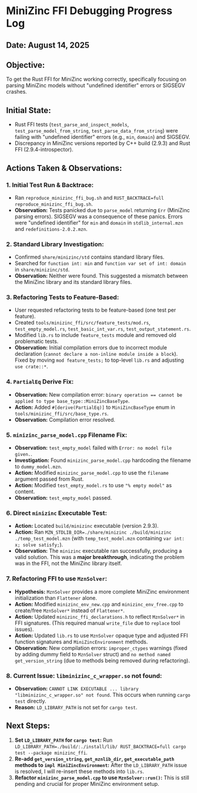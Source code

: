 # MiniZinc FFI Debugging Progress Log

## Date: August 14, 2025

## Objective:
To get the Rust FFI for MiniZinc working correctly, specifically focusing on parsing MiniZinc models without "undefined identifier" errors or SIGSEGV crashes.

## Initial State:
*   Rust FFI tests (`test_parse_and_inspect_models`, `test_parse_model_from_string`, `test_parse_data_from_string`) were failing with "undefined identifier" errors (e.g., `min`, `domain`) and SIGSEGV.
*   Discrepancy in MiniZinc versions reported by C++ build (2.9.3) and Rust FFI (2.9.4-introspector).

## Actions Taken & Observations:

### 1. Initial Test Run & Backtrace:
*   Ran `reproduce_minizinc_ffi_bug.sh` and `RUST_BACKTRACE=full reproduce_minizinc_ffi_bug.sh`.
*   **Observation:** Tests panicked due to `parse_model` returning `Err` (MiniZinc parsing errors). SIGSEGV was a consequence of these panics. Errors were "undefined identifier" for `min` and `domain` in `stdlib_internal.mzn` and `redefinitions-2.0.2.mzn`.

### 2. Standard Library Investigation:
*   Confirmed `share/minizinc/std` contains standard library files.
*   Searched for `function int: min` and `function var set of int: domain` in `share/minizinc/std`.
*   **Observation:** Neither were found. This suggested a mismatch between the MiniZinc library and its standard library files.

### 3. Refactoring Tests to Feature-Based:
*   User requested refactoring tests to be feature-based (one test per feature).
*   Created `tools/minizinc_ffi/src/feature_tests/mod.rs`, `test_empty_model.rs`, `test_basic_int_var.rs`, `test_output_statement.rs`.
*   Modified `lib.rs` to include `feature_tests` module and removed old problematic tests.
*   **Observation:** Initial compilation errors due to incorrect module declaration (`cannot declare a non-inline module inside a block`). Fixed by moving `mod feature_tests;` to top-level `lib.rs` and adjusting `use crate::*`.

### 4. `PartialEq` Derive Fix:
*   **Observation:** New compilation error: `binary operation == cannot be applied to type base_type::MiniZincBaseType`.
*   **Action:** Added `#[derive(PartialEq)]` to `MiniZincBaseType` enum in `tools/minizinc_ffi/src/base_type.rs`.
*   **Observation:** Compilation error resolved.

### 5. `minizinc_parse_model.cpp` Filename Fix:
*   **Observation:** `test_empty_model` failed with `Error: no model file given.`.
*   **Investigation:** Found `minizinc_parse_model.cpp` hardcoding the filename to `dummy_model.mzn`.
*   **Action:** Modified `minizinc_parse_model.cpp` to use the `filename` argument passed from Rust.
*   **Action:** Modified `test_empty_model.rs` to use `"% empty model"` as content.
*   **Observation:** `test_empty_model` passed.

### 6. Direct `minizinc` Executable Test:
*   **Action:** Located `build/minizinc` executable (version 2.9.3).
*   **Action:** Ran `MZN_STDLIB_DIR=./share/minizinc ./build/minizinc ./temp_test_model.mzn` (with `temp_test_model.mzn` containing `var int: x; solve satisfy;`).
*   **Observation:** The `minizinc` executable ran successfully, producing a valid solution. This was a **major breakthrough**, indicating the problem was in the FFI, not the MiniZinc library itself.

### 7. Refactoring FFI to use `MznSolver`:
*   **Hypothesis:** `MznSolver` provides a more complete MiniZinc environment initialization than `Flattener` alone.
*   **Action:** Modified `minizinc_env_new.cpp` and `minizinc_env_free.cpp` to create/free `MznSolver*` instead of `Flattener*`.
*   **Action:** Updated `minizinc_ffi_declarations.h` to reflect `MznSolver*` in FFI signatures. (This required manual `write_file` due to `replace` tool issues).
*   **Action:** Updated `lib.rs` to use `MznSolver` opaque type and adjusted FFI function signatures and `MiniZincEnvironment` methods.
*   **Observation:** New compilation errors: `improper_ctypes` warnings (fixed by adding dummy field to `MznSolver` struct) and `no method named get_version_string` (due to methods being removed during refactoring).

### 8. Current Issue: `libminizinc_c_wrapper.so` not found:
*   **Observation:** `CANNOT LINK EXECUTABLE ... library "libminizinc_c_wrapper.so" not found`. This occurs when running `cargo test` directly.
*   **Reason:** `LD_LIBRARY_PATH` is not set for `cargo test`.

## Next Steps:
1.  **Set `LD_LIBRARY_PATH` for `cargo test`:** Run `LD_LIBRARY_PATH=./build/:./install/lib/ RUST_BACKTRACE=full cargo test --package minizinc_ffi`.
2.  **Re-add `get_version_string`, `get_mznlib_dir`, `get_executable_path` methods to `impl MiniZincEnvironment`:** After the `LD_LIBRARY_PATH` issue is resolved, I will re-insert these methods into `lib.rs`.
3.  **Refactor `minizinc_parse_model.cpp` to use `MznSolver::run()`:** This is still pending and crucial for proper MiniZinc environment setup.
